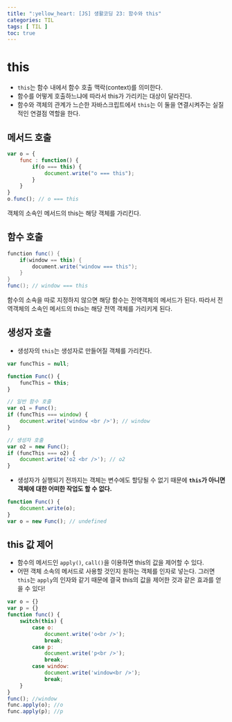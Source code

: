 ```yaml
---
title: ":yellow_heart: [JS] 생활코딩 23: 함수와 this"
categories: TIL
tags: [ TIL ]
toc: true
---
```


# this

- `this`는 함수 내에서 함수 호출 맥락(context)를 의미한다. 
- 함수를 어떻게 호출하느냐에 따라서 this가 가리키는 대상이 달라진다.
- 함수와 객체의 관계가 느슨한 자바스크립트에서 `this`는 이 둘을 연결시켜주는 실질적인 연결점 역할을 한다.



## 메서드 호출

```javascript
var o = {
    func : function() {
        if(o === this) {
            document.write("o === this");
        }
    }
}
o.func(); // o === this
```

객체의 소속인 메서드의 this는 해당 객체를 가리킨다.

## 함수 호출

```java
function func() {
    if(window == this) {
        document.write("window === this");
    }
}
func(); // window === this
```

함수의 소속을 따로 지정하지 않으면 해당 함수는 전역객체의 메서드가 된다. 따라서 전역객체의 소속인 메서드의 this는 해당 전역 객체를 가리키게 된다. 

## 생성자 호출

- 생성자의 `this`는 생성자로 만들어질 객체를 가리킨다.

```javascript
var funcThis = null;

function Func() {
    funcThis = this;
}

// 일반 함수 호출
var o1 = Func();
if (funcThis === window) {
    document.write('window <br />'); // window
}

// 생성자 호출
var o2 = new Func();
if (funcThis === o2) {
    document.write('o2 <br />'); // o2
}
```

- 생성자가 실행되기 전까지는 객체는 변수에도 할당될 수 없기 때문에 **`this`가 아니면 객체에 대한 어떠한 작업도 할 수 없다.**

```javascript
function Func() {
    document.write(o);
}
var o = new Func(); // undefined
```



## this 값 제어

- 함수의 메서드인 `apply()`, `call()`을 이용하면 this의 값을 제어할 수 있다.
- 어떤 객체 소속의 메서드로 사용할 것인지 원하는 객체를 인자로 넣는다. 그러면 `this`는 `apply`의 인자와 같기 때문에 결국 this의 값을 제어한 것과 같은 효과를 얻을 수 있다!

```javascript
var o = {}
var p = {}
function func() {
    switch(this) {
        case o:
            document.write('o<br />');
            break;
        case p:
            document.write('p<br />');
            break;
        case window:
            document.write('window<br />');
            break;
    }
}
func(); //window
func.apply(o); //o
func.apply(p); //p
```





